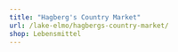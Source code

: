 ```yaml
---
title: "Hagberg's Country Market"
url: /lake-elmo/hagbergs-country-market/
shop: Lebensmittel
---
```

